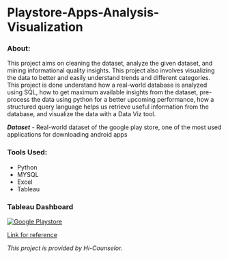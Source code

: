 # Playstore-Apps-Analysis-Visualization

### About:
This project aims on cleaning the dataset, analyze the given dataset, and mining informational quality insights. This project also involves visualizing the data to better and easily understand trends and different categories. This project is done understand how a real-world database is analyzed using SQL, how to get maximum available insights from the dataset, pre-process the data using python for a better upcoming performance, how a structured query language helps us retrieve useful information from the database, and visualize the data with a Data Viz tool.

<b>*Dataset*</b> - Real-world dataset of the google play store, one of the most used applications for downloading android apps

### Tools Used:
<ul>
  <li>Python</li>
  <li>MYSQL</li>
  <li>Excel</li>
  <li>Tableau</li>
</ul>

### Tableau Dashboard 

<div class='tableauPlaceholder' id='viz1675095861929' style='position: relative'><noscript><a href='#'><img alt='Google Playstore' src='https:&#47;&#47;public.tableau.com&#47;static&#47;images&#47;Go&#47;GooglePlaystoreDashboard_16742705065210&#47;GooglePlaystore&#47;1_rss.png' style='border: none' /></a></noscript><object class='tableauViz'  style='display:none;'><param name='host_url' value='https%3A%2F%2Fpublic.tableau.com%2F' /> <param name='embed_code_version' value='3' /> <param name='site_root' value='' /><param name='name' value='GooglePlaystoreDashboard_16742705065210&#47;GooglePlaystore' /><param name='tabs' value='no' /><param name='toolbar' value='yes' /><param name='static_image' value='https:&#47;&#47;public.tableau.com&#47;static&#47;images&#47;Go&#47;GooglePlaystoreDashboard_16742705065210&#47;GooglePlaystore&#47;1.png' /> <param name='animate_transition' value='yes' /><param name='display_static_image' value='yes' /><param name='display_spinner' value='yes' /><param name='display_overlay' value='yes' /><param name='display_count' value='yes' /><param name='language' value='en-US' /></object></div>         

<a href="https://public.tableau.com/views/GooglePlaystoreDashboard_16742705065210/GooglePlaystore?:language=en-US&:display_count=n&:origin=viz_share_link"> Link for reference</a>
 
*This project is provided by Hi-Counselor.*
